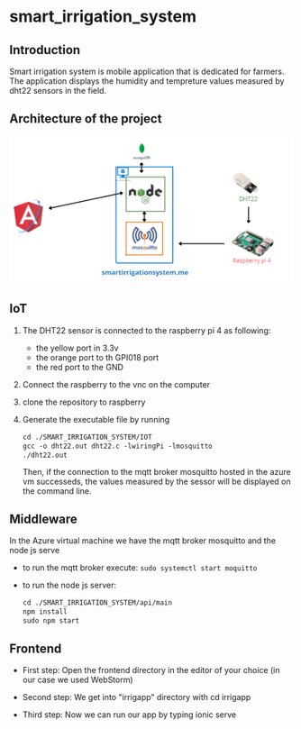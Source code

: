 # smart_irrigation_system

## Introduction
Smart irrigation system is mobile application that is dedicated for farmers. The application displays the humidity and tempreture values measured by dht22 sensors in the field.

## Architecture of the project

![This is an image](/assets/architecture.png)

## IoT

1. The DHT22 sensor is connected to the raspberry pi 4 as following:
    - the yellow port in 3.3v
    - the orange port to th GPI018 port
    - the red port to the GND

2. Connect the raspberry to the vnc on the computer

3. clone the repository to raspberry

4. Generate the executable file by running
    ````
    cd ./SMART_IRRIGATION_SYSTEM/IOT
    gcc -o dht22.out dht22.c -lwiringPi -lmosquitto
    ./dht22.out
    ````
    Then, if the connection to the mqtt broker mosquitto hosted in the azure vm successeds, the values measured by the sessor will be displayed on the command line.

## Middleware

In the Azure virtual machine we have the mqtt broker mosquitto and the node js serve 
- to run the mqtt broker execute:
    `sudo systemctl start moquitto`
- to run the node js server:

     ````
    cd ./SMART_IRRIGATION_SYSTEM/api/main
    npm install
    sudo npm start
    ````


## Frontend
- First step: 
    Open the frontend directory in the editor of your choice (in our case we used WebStorm)

- Second step: 
    We get into "irrigapp" directory with cd irrigapp

- Third step: 
    Now we can run our app by typing ionic serve